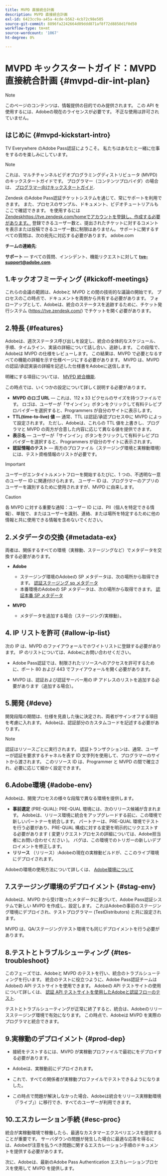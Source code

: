```yaml
---
title: MVPD 直接統合計画
description: MVPD 直接統合計画
exl-id: 6423cc9a-a45a-4cde-b562-4cb72c98e505
source-git-commit: 8896fa2242664d09ddd871af8f72d8858d1f0d50
workflow-type: tm+mt
source-wordcount: '1067'
ht-degree: 0%

---
```


# MVPD キックスタートガイド：MVPD 直接統合計画 {#mvpd-dir-int-plan}

>[!NOTE]
>
>このページのコンテンツは、情報提供の目的でのみ提供されます。 この API を使用するには、Adobeの現在のライセンスが必要です。 不正な使用は許可されていません。

## はじめに {#mvpd-kickstart-intro}

TV Everywhere のAdobe Pass認証にようこそ。  私たちはあなたと一緒に仕事をするのを楽しみにしています。

>[!NOTE]
>
>これは、マルチチャンネルビデオプログラミングディストリビュータ (MVPD) のキックスタートガイドです。 プログラマー（コンテンツプロバイダ）の場合は、 [プログラマー向けキックスタートガイド](/help/authentication/programmer-kickstart-guide.md).

Zendesk のAdobe Pass認証チケットシステムを通じて、常にサポートを利用できます。 また、プロセスのサンプル、ドキュメント、ビデオチュートリアルもここで確認できます。 を使用するには [Zendesk](https://adobeprimetime.zendesk.com/)https://tve.zendesk.com/homeでアカウントを登録し、作成する必要があります。 登録できるユーザー数と、提出されたチケットに対するコメントを表示または投稿できるユーザー数に制限はありません。 サポートに関するすべての質問は、次の宛先に対応する必要があります。 adobe.com

**チームの連絡先**:

**サポート**  — すべての質問、インシデント、機能リクエストに対して **tve-support@adobe.com**.

## 1.キックオフミーティング {#kickoff-meetings}

これらの会議の範囲は、Adobeと MVPD との間の技術的な議論の開始です。 プロセスのこの時点で、ドキュメントを両側から共有する必要があります。 フォローアップとして、Adobeは、統合のステータスを追跡するために、チケット発行システム (https://tve.zendesk.com/) でチケットを開く必要があります。

## 2.特長 {#features}

Adobeは、週次ステータス呼び出しを設定し、統合の全体的なスケジュール、手順、タイムライン、実装の詳細について話し合い、追跡します。 この段階で、Adobeは MVPD の仕様をレビューします。 この結果は、MVPD で必要となるすべての機能の詳細を示す仕様ページにする必要があります。 MVPD は、MVPD の認証/承認実装の詳細を記述した仕様書をAdobeに送信します。

明確にする項目については、 [MVPD 統合機能](/help/authentication/mvpd-integr-features.md).

この時点では、いくつかの設定について詳しく説明する必要があります。

* **MVPD のロゴ URL**  — これは、112 x 33 ピクセルのサイズを持つファイルです。 ロゴは、ユーザーが「サインイン」ボタンをクリックして有料テレビプロバイダーを選択すると、Programmers が自分のサイトに表示します。
* **TTL(time-to-live) 値**  — 通常、TTL は認証/承認プロセス中に MVPD によって設定されます。 ただし、Adobeは、これらの TTL 値を上書きし、プログラマと MVPD の両方が合意した内容に応じて異なる値を提供できます。
* **表示名**  — ユーザーが「サインイン」ボタンをクリックして有料テレビプロバイダーを選択すると、Programmers が自分のサイトに表示されます。
* **認証情報のテスト**  — 両方のプロファイル（ステージング環境と実稼動環境）には、テスト資格情報のリストが必要です。

>[!IMPORTANT]
>
>ユーザーがエンタイトルメントフローを開始するたびに、1 つの、不透明な一意のユーザー ID に関連付けられます。  ユーザー ID は、プログラマーのアプリのユーザーを識別するために使用されますが、MVPD に由来します。

>[!CAUTION]
>
>各 MVPD に対する重要な通知：ユーザー ID には、PII（個人を特定できる情報）、単独で、またはユーザーを識別、連絡、または場所を特定するために他の情報と共に使用できる情報を含めないでください。

## 2.メタデータの交換 {#metadata-ex}

両者は、関係するすべての環境（実稼動、ステージングなど）でメタデータを交換する必要があります。

* **Adobe**
   * ステージング環境のAdobeの SP メタデータは、次の場所から取得できます。 [認証ステージング sp メタデータ](https://sp.auth-staging.adobe.com/sp/metadata)
   * 本番環境のAdobeの SP メタデータは、次の場所から取得できます。 [認証本番 SP メタデータ](https://sp.auth.adobe.com/sp/metadata)

* **MVPD**
   * メタデータを追加する場合（ステージング/実稼動）。

## 4. IP リストを許可 {#allow-ip-list}

次の IP は、MVPD のファイアウォールでホワイトリストに登録する必要があります。 IP のリストについては、Adobeにお問い合わせください。

* Adobe Pass認証では、制限されたリソースへのアクセスを許可するために、ポート 80 および 443 でファイアウォールを開く必要があります。

* MVPD は、認証および認証サーバー用の IP アドレスのリストを追加する必要があります（追加する場合）。

## 5.開発 {#deve}

開発段階の期間は、仕様を見直した後に決定され、両者がサインオフする項目を考慮に入れます。 Adobeは、認証部分のカスタムコードを記述する必要があります。

>[!NOTE]
>
>認証はリソースごとに実行されます。 認証トランザクションは、通常、ユーザーが認証を要求するチャネルを表す ID 文字列を使用して、プログラマーのサイトから渡されます。 このリソース ID は、Programmer と MVPD の間で確立され、必要に応じて細かく設定できます。

## 6.Adobe環境 {#adobe-env}

Adobeは、開発プロセスの様々な段階で異なる環境を提供します。

* **事前選定** (PRE-QUAL): PRE-QUAL 環境には、次のリリース候補が含まれます。 Adobeは、リリース環境に統合をアップグレードする前に、この環境で新しいパートナーを統合します。 パートナーは、PRE-QUAL 環境でテストを行う必要があり、PRE-QUAL 構成に対する変更を明示的にリクエストする必要があります ( 変更リクエストプロセスの詳細については、Adobe担当者にお問い合わせください )。 バグは、この環境でのトリガーの新しいデプロイメントを修正します。
* **リリース** （リリース）:Adobeの現在の実稼動ビルドが、ここのライブ環境にデプロイされます。

Adobeの環境の使用方法について詳しくは、 [Adobe環境について](/help/authentication/understanding-the-adobe-environments.md)

## 7.ステージング環境のデプロイメント {#stag-env}

Adobeは、MVPD から受け取ったメタデータに基づいて、Adobe Pass認証システムで新しい MVPD を作成し、設定します。 これはAdobeの事前のステージング環境にデプロイされ、テストプログラマー (TestDistributors) と共に設定されます。

MVPD は、QA/ステージング/テスト環境でも同じデプロイメントを行う必要があります。

## 8.テストとトラブルシューティング {#tes-troubleshoot}

このフェーズでは、Adobeと MVPD のテストを行い、統合のトラブルシューティングを行います。 統合のテストに役立つように、Adobe Pass認証チームはAdobeの API テストサイトを使用できます。 Adobeの API テストサイトの使用について詳しくは、 [認証 API テストサイトを使用したAdobeと認証フローのテスト](/help/authentication/test-authn-authz-flows-using-adobes-api-test-site.md).

テストとトラブルシューティングが正常に終了すると、統合は、Adobeのリリースステージング環境で有効になります。 この時点で、Adobeは MVPD を実際のプログラマと統合できます。

## 9.実稼動のデプロイメント {#prod-dep}

* 接続をテストするには、MVPD が実稼動プロファイルで最初にをデプロイする必要があります。

* Adobeは、実稼動前にデプロイされます。

* これで、すべての関係者が実稼動プロファイルでテストできるようになりました。

* この時点で問題が解決しなかった場合、Adobeは統合をリリース実稼動環境（「ライブ」）に移行でき、すべてのユーザーが利用できます。

## 10.エスカレーション手続 {#esc-proc}

統合が実稼動環境で稼働したら、最適なカスタマーエクスペリエンスを提供することが重要です。 サーバダウンの問題が発生した場合に最適な応答を得るには、Adobeが注意を払うべき問題に関するエスカレーション手順のドキュメントを提供する必要があります。

次に、Adobeは、最新のAdobe Pass Authentication エスカレーションプロセスを使用して MVPD を提供します。


<!--- [!RELATEDINFORMATION]
>
>* [Programmer Kickstart Guide](/help/authentication/programmer-kickstart-guide.md)
>* [MVPD Integration Guide](/help/authentication/mvpd-integr-features.md)
-->
